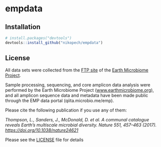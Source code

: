 # empdata

## Installation 

```R
# install.packages("devtools")
devtools::install_github("nikopech/empdata")
```
## License

All data sets were collected from the [FTP site](ftp://ftp.microbio.me/emp/release1) of the [Earth Microbiome Project](https://www.earthmicrobiome.org/).

Sample processing, sequencing, and core amplicon data analysis were performed by the Earth Microbiome Project (www.earthmicrobiome.org), and all amplicon sequence data and metadata have been made public through the EMP data portal (qiita.microbio.me/emp).

Please cite the following publication if you use any of them:

*Thompson, L., Sanders, J., McDonald, D. et al.* 
*A communal catalogue reveals Earth’s multiscale microbial diversity.*
*Nature 551, 457–463 (2017). https://doi.org/10.1038/nature24621*

Please see the [LICENSE](LICENSE) file for details
